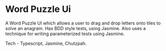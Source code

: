 # Word Puzzle Ui

A Word Puzzle UI which allows a user to drag and drop letters onto tiles to solve an anagram. Has BDD style tests, using Jasmine. Also uses a technique for writing parameterized tests using Jasmine.

Tech - Typescript, Jasmine, Chutzpah.
